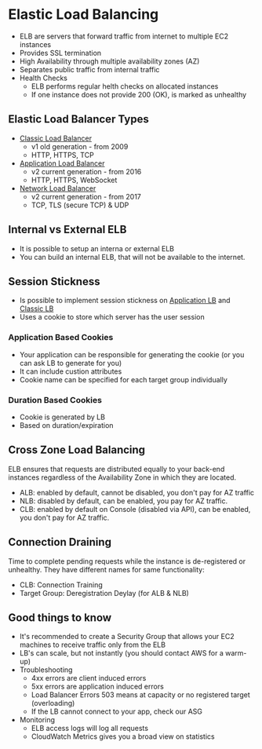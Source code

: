 # Elastic Load Balancing

- ELB are servers that forward traffic from internet to multiple EC2 instances
- Provides SSL termination
- High Availability through multiple availability zones (AZ)
- Separates public traffic from internal traffic
- Health Checks
  - ELB performs regular helth checks on allocated instances
  - If one instance does not provide 200 (OK), is marked as unhealthy

## Elastic Load Balancer Types

- [Classic Load Balancer](clb.md)
  - v1 old generation - from 2009
  - HTTP, HTTPS, TCP
- [Application Load Balancer](alb.md)
  - v2 current generation - from 2016
  - HTTP, HTTPS, WebSocket
- [Network Load Balancer](nlb.md)
  - v2 current generation - from 2017
  - TCP, TLS (secure TCP) & UDP

## Internal vs External ELB
- It is possible to setup an interna or external ELB
- You can build an internal ELB, that will not be available to the internet.

## Session Stickness
- Is possible to implement session stickness on [Application LB](alb.md) and [Classic LB](clb.md)
- Uses a cookie to store which server has the user session
### Application Based Cookies
- Your application can be responsible for generating the cookie (or you can ask LB to generate for you)
- It can include custion attributes
- Cookie name can be specified for each target group individually
### Duration Based Cookies
- Cookie is generated by LB
- Based on duration/expiration

## Cross Zone Load Balancing
ELB ensures that requests are distributed equally to your back-end instances regardless of the Availability Zone in which they are located.
- ALB: enabled by default, cannot be disabled, you don't pay for AZ traffic
- NLB: disabled by default, can be enabled, you pay for AZ traffic.
- CLB: enabled by default on Console (disabled via API), can be enabled, you don't pay for AZ traffic.

## Connection Draining
Time to complete pending requests while the instance is de-registered or unhealthy. They have different names for same functionality:
- CLB: Connection Training
- Target Group: Deregistration Deylay (for ALB & NLB)


## Good things to know
- It's recommended to create a Security Group that allows your EC2 machines to receive traffic only from the ELB
- LB's can scale, but not instantly (you should contact AWS for a warm-up)
- Troubleshooting
  - 4xx errors are client induced errors
  - 5xx errors are application induced errors
  - Load Balancer Errors 503 means at capacity or no registered target (overloading)
  - If the LB cannot connect to your app, check our ASG
- Monitoring
  - ELB access logs will log all requests
  - CloudWatch Metrics gives you a broad view on statistics 
